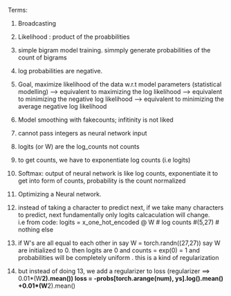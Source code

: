 Terms:

1. Broadcasting

2. Likelihood : product of the proabbilities

3. simple bigram model training. simmply generate probabilities of the count of bigrams

4. log probabilities are negative. 

5. Goal, maximize likelihood of the data w.r.t model parameters (statistical modelling)
	--> equivalent to maximizing the log likelihood
	--> equivalent to minimizing the negative log likelihood
	--> equivalent to minimizing the average negative log likelihood
	
6. Model smoothing with fakecounts; infitinity is not liked

7. cannot pass integers as neural network input
8. logits (or W) are the log_counts not counts
9. to get counts, we have to exponentiate log counts (i.e logits)

10. Softmax: output of neural network is like log counts, 
   exponentiate it to get into form of counts, probability is the count normalized
   
11. Optimizing a Neural network. 
12. instead of taking a character to predict next, if we take many characters to predict, next
	fundamentally only logits calcaculation will change.  
	i.e from code: logits = x_one_hot_encoded @ W    # log counts #(5,27) # nothing else
	
13. if W's are all equal to each other in say 
	W = torch.randn((27,27)) say W are initialized to 0. then logits are 0 and counts = exp(0) = 1
	and probabilities will be completely uniform . this is a kind of regularization
	
14. but instead of doing 13, we add a regularizer to loss (regularizer ==> 0.01*(W**2).mean())
    loss = -probs[torch.arange(num), ys].log().mean() +0.01*(W**2).mean()

	
